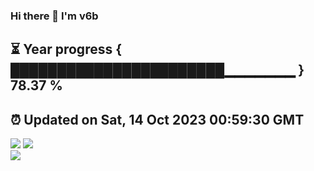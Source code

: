 ### Hi there 👋  I'm v6b  
⏳ Year progress { ███████████████████████▁▁▁▁▁▁▁ } 78.37 %
---
⏰ Updated on Sat, 14 Oct 2023 00:59:30 GMT
---
![](https://github-readme-stats.vercel.app/api?username=v6b&bg_color=30,e96443,904e95&title_color=fff&text_color=fff&layout=compact)
![](https://github-readme-stats.vercel.app/api/top-langs/?username=v6b&layout=compact&bg_color=30,e96443,904e95&title_color=fff&text_color=fff)  
![](https://gcore.jsdelivr.net/gh/v6b/v6b@main/assets/github-contribution-grid-snake.svg)


